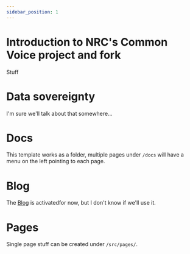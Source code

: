 ```yaml
---
sidebar_position: 1
---
```


# Introduction to NRC's Common Voice project and fork

Stuff

# Data sovereignty

I'm sure we'll talk about that somewhere...

# Docs

This template works as a folder, multiple pages under `/docs` will have a menu on the left pointing to each page.

# Blog

The [Blog](/blog) is activatedfor now, but I don't know if we'll use it. 

# Pages

Single page stuff can be created under `/src/pages/`.